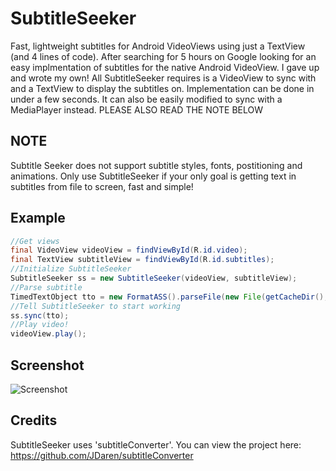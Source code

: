 # SubtitleSeeker
Fast, lightweight subtitles for Android VideoViews using just a TextView (and 4 lines of code).
After searching for 5 hours on Google looking for an easy implmentation of subtitles for the native Android VideoView. I gave up and wrote my own!
All SubtitleSeeker requires is a VideoView to sync with and a TextView to display the subtitles on. Implementation can be done in under a few seconds. It can also be easily modified to sync with a MediaPlayer instead.
PLEASE ALSO READ THE NOTE BELOW

## NOTE ##
Subtitle Seeker does not support subtitle styles, fonts, postitioning and animations. Only use SubtitleSeeker if your only goal is getting text in subtitles from file to screen, fast and simple!

## Example ##
```java
//Get views
final VideoView videoView = findViewById(R.id.video);
final TextView subtitleView = findViewById(R.id.subtitles);
//Initialize SubtitleSeeker
SubtitleSeeker ss = new SubtitleSeeker(videoView, subtitleView);
//Parse subtitle
TimedTextObject tto = new FormatASS().parseFile(new File(getCacheDir(), "subtitle.ass");
//Tell SubtitleSeeker to start working
ss.sync(tto);
//Play video!
videoView.play();
```

## Screenshot ##
![Screenshot](http://files.nulldev.xyz/Images/1.png)

## Credits ##
SubtitleSeeker uses 'subtitleConverter'. You can view the project here: https://github.com/JDaren/subtitleConverter
